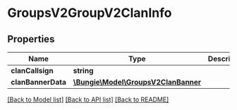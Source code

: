 # GroupsV2GroupV2ClanInfo

## Properties
Name | Type | Description | Notes
------------ | ------------- | ------------- | -------------
**clanCallsign** | **string** |  | [optional] 
**clanBannerData** | [**\Bungie\Model\GroupsV2ClanBanner**](GroupsV2ClanBanner.md) |  | [optional] 

[[Back to Model list]](../README.md#documentation-for-models) [[Back to API list]](../README.md#documentation-for-api-endpoints) [[Back to README]](../README.md)


